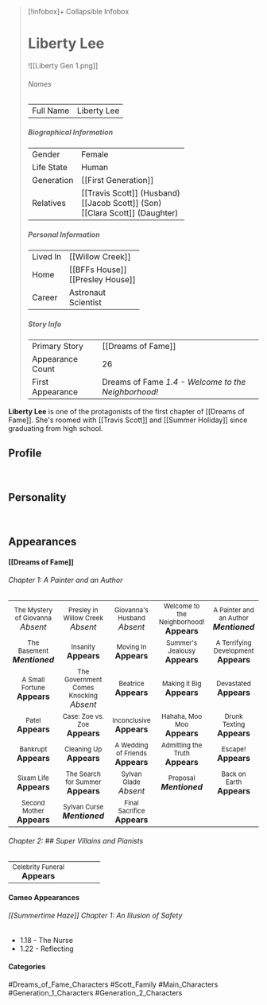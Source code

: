 > [!infobox]+ Collapsible Infobox
> # Liberty Lee
> ![[Liberty Gen 1.png]] 
> ###### Names 
> |  |  | 
> | ---- | ---- | 
> | Full Name | Liberty Lee | 
>
> ##### Biographical Information
> |  |  | 
> | ---- | ---- | 
> | Gender | Female | 
> | Life State | Human |
> | Generation | [[First Generation]] |
> | Relatives | [[Travis Scott]] (Husband)<br>[[Jacob Scott]] (Son)<br>[[Clara Scott]] (Daughter)
> 
> ##### Personal Information
> |  |  | 
> | ---- | ---- | 
> | Lived In |[[Willow Creek]]| 
> | Home |[[BFFs House]]<br>[[Presley House]]| 
> | Career | Astronaut<br>Scientist | 
> 
> ##### Story Info
> |  |  | 
> | ---- | ---- | 
> | Primary Story | [[Dreams of Fame]] | 
> | Appearance Count | 26 | 
> | First Appearance | Dreams of Fame *1.4 - Welcome to the Neighborhood!*

**Liberty Lee** is one of the protagonists of the first chapter of [[Dreams of Fame]]. She's roomed with [[Travis Scott]] and [[Summer Holiday]] since graduating from high school.

## Profile

<br style="clear:both; margin: 0; padding: 0" />

## Personality

<br style="clear:both; margin: 0; padding: 0" />

## Appearances
#### [[Dreams of Fame]]
###### Chapter 1: A Painter and an Author
|                                                                       |                                                                             |                                                                       |                                                                               |                                                                              |
| --------------------------------------------------------------------- | --------------------------------------------------------------------------- | --------------------------------------------------------------------- | ----------------------------------------------------------------------------- | ---------------------------------------------------------------------------- |
| <center><font size=2>The Mystery of Giovanna<br><font size=3>*Absent* | <center><font size=2>Presley in Willow Creek<br><font size=3>*Absent*       | <center><font size=2>Giovanna's Husband<br><font size=3>*Absent*      | <center><font size=2>Welcome to the Neighborhood!<br><font size=3>**Appears** | <center><font size=2>A Painter and an Author<br><font size=3>***Mentioned*** |
| <center><font size=2>The Basement<br><font size=3>***Mentioned***     | <center><font size=2>Insanity<br><font size=3>**Appears**                   | <center><font size=2>Moving In<br><font size=3>**Appears**            | <center><font size=2>Summer's Jealousy<br><font size=3>**Appears**            | <center><font size=2>A Terrifying Development<br><font size=3>**Appears**    |
| <center><font size=2>A Small Fortune<br><font size=3>**Appears**      | <center><font size=2>The Government Comes Knocking<br><font size=3>*Absent* | <center><font size=2>Beatrice<br><font size=3>**Appears**             | <center><font size=2>Making it Big<br><font size=3>**Appears**                | <center><font size=2>Devastated<br><font size=3>**Appears**                  |
| <center><font size=2>Patel<br><font size=3>**Appears**                | <center><font size=2>Case: Zoe vs. Zoe<br><font size=3>**Appears**          | <center><font size=2>Inconclusive<br><font size=3>**Appears**         | <center><font size=2>Hahaha, Moo Moo<br><font size=3>**Appears**              | <center><font size=2>Drunk Texting<br><font size=3>**Appears**               |
| <center><font size=2>Bankrupt<br><font size=3>**Appears**             | <center><font size=2>Cleaning Up<br><font size=3>**Appears**                | <center><font size=2>A Wedding of Friends<br><font size=3>**Appears** | <center><font size=2>Admitting the Truth<br><font size=3>**Appears**          | <center><font size=2>Escape!<br><font size=3>**Appears**                     |
| <center><font size=2>Sixam Life<br><font size=3>**Appears**           | <center><font size=2>The Search for Summer<br><font size=3>**Appears**      | <center><font size=2>Sylvan Glade<br><font size=3>*Absent*            | <center><font size=2>Proposal<br><font size=3>***Mentioned***                 | <center><font size=2>Back on Earth<br><font size=3>**Appears**               |
| <center><font size=2>Second Mother<br><font size=3>**Appears**        | <center><font size=2>Sylvan Curse<br><font size=3>***Mentioned***           | <center><font size=2>Final Sacrifice<br><font size=3>**Appears**      |                                                                               |                                                                              |

###### Chapter 2: ## Super Villains and Pianists
|                                                                       |     |     |     |     |
| --------------------------------------------------------------------- | --- | --- | --- | --- |
| <center><font size=2>Celebrity Funeral<br><font size=3>**Appears** |     |     |     |     |

#### Cameo Appearances
###### [[Summertime Haze]] Chapter 1: An Illusion of Safety
- 1.18 - The Nurse
- 1.22 - Reflecting

#### Categories
#Dreams_of_Fame_Characters #Scott_Family #Main_Characters #Generation_1_Characters #Generation_2_Characters